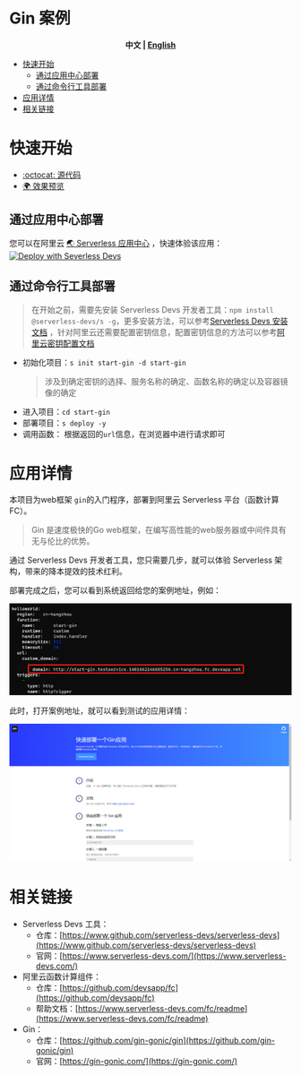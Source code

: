 # Gin 案例

<toc>

<p align="center"><b> 中文 | <a href="./readme_en.md"> English </a>  </b></p>

- [快速开始](#快速开始)
    - [通过应用中心部署](#通过应用中心部署)
    - [通过命令行工具部署](#通过命令行工具部署)
- [应用详情](#应用详情)
- [相关链接](#相关链接)

</toc>

# 快速开始

- [:octocat: 源代码](https://github.com/liufangchen/start-gin)
- [:earth_africa: 效果预览](http://start-gin.demoservice.1401662146685254.cn-hangzhou.fc.devsapp.net/)

## 通过应用中心部署

<appcenter>

您可以在阿里云 [:earth_asia: Serverless 应用中心](https://fcnext.console.aliyun.com/applications/create?template=start-gin) ，快速体验该应用：   
[![Deploy with Severless Devs](https://img.alicdn.com/imgextra/i1/O1CN01w5RFbX1v45s8TIXPz_!!6000000006118-55-tps-95-28.svg)](https://fcnext.console.aliyun.com/applications/create?template=start-gin) 

</appcenter>

## 通过命令行工具部署
> 在开始之前，需要先安装 Serverless Devs 开发者工具：`npm install @serverless-devs/s -g`，更多安装方法，可以参考[Serverless Devs 安装文档](https://www.serverless-devs.com/serverless-devs/install) ，针对阿里云还需要配置密钥信息，配置密钥信息的方法可以参考[阿里云密钥配置文档](https://www.serverless-devs.com/fc/config)
- 初始化项目：`s init start-gin -d start-gin`    
    > 涉及到确定密钥的选择、服务名称的确定、函数名称的确定以及容器镜像的确定    
- 进入项目：`cd start-gin`
- 部署项目：`s deploy -y`
- 调用函数： 根据返回的`url`信息，在浏览器中进行请求即可

# 应用详情

本项目为web框架 `gin`的入门程序，部署到阿里云 Serverless 平台（函数计算 FC）。

> Gin 是速度极快的Go web框架，在编写高性能的web服务器或中间件具有无与伦比的优势。

通过 Serverless Devs 开发者工具，您只需要几步，就可以体验 Serverless 架构，带来的降本提效的技术红利。

部署完成之后，您可以看到系统返回给您的案例地址，例如：

![图片alt](https://github.com/liufangchen/Resource/raw/start-gin/url.png)

此时，打开案例地址，就可以看到测试的应用详情：

![图片alt](https://github.com/liufangchen/Resource/raw/start-gin/view.png)

# 相关链接
- Serverless Devs 工具：
    - 仓库：[https://www.github.com/serverless-devs/serverless-devs](https://www.github.com/serverless-devs/serverless-devs)    
    - 官网：[https://www.serverless-devs.com/](https://www.serverless-devs.com/)
- 阿里云函数计算组件：
    - 仓库：[https://github.com/devsapp/fc](https://github.com/devsapp/fc)
    - 帮助文档：[https://www.serverless-devs.com/fc/readme](https://www.serverless-devs.com/fc/readme)
- Gin：
    - 仓库：[https://github.com/gin-gonic/gin](https://github.com/gin-gonic/gin)
    - 官网：[https://gin-gonic.com/](https://gin-gonic.com/)